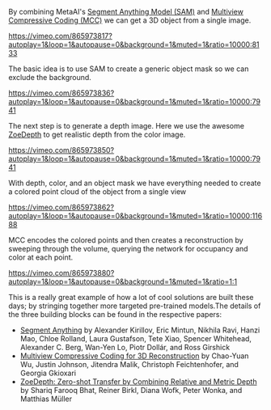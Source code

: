 <!--[metadata]
title = "Single Image 3D Reconstruction using MCC, SAM, and ZoeDepth"
source = "https://github.com/rerun-io/MCC"
tags = ["2D", "3D", "segmentation", "point-cloud", "sam"]
thumbnail = "https://static.rerun.io/mcc/d244be2806b5abcc0e905a2c262b491b73914658/480w.png"
thumbnail_dimensions = [480, 274]
-->


By combining MetaAI's [Segment Anything Model (SAM)](https://github.com/facebookresearch/segment-anything) and [Multiview Compressive Coding (MCC)](https://github.com/facebookresearch/MCC) we can get a 3D object from a single image.


https://vimeo.com/865973817?autoplay=1&loop=1&autopause=0&background=1&muted=1&ratio=10000:8133

The basic idea is to use SAM to create a generic object mask so we can exclude the background.


https://vimeo.com/865973836?autoplay=1&loop=1&autopause=0&background=1&muted=1&ratio=10000:7941

The next step is to generate a depth image. Here we use the awesome [ZoeDepth](https://github.com/isl-org/ZoeDepth) to get realistic depth from the color image.


https://vimeo.com/865973850?autoplay=1&loop=1&autopause=0&background=1&muted=1&ratio=10000:7941

With depth, color, and an object mask we have everything needed to create a colored point cloud of the object from a single view


https://vimeo.com/865973862?autoplay=1&loop=1&autopause=0&background=1&muted=1&ratio=10000:11688

MCC encodes the colored points and then creates a reconstruction by sweeping through the volume, querying the network for occupancy and color at each point.


https://vimeo.com/865973880?autoplay=1&loop=1&autopause=0&background=1&muted=1&ratio=1:1

This is a really great example of how a lot of cool solutions are built these days; by stringing together more targeted pre-trained models.The details of the three building blocks can be found in the respective papers:
- [Segment Anything](https://arxiv.org/abs/2304.02643) by Alexander Kirillov, Eric Mintun, Nikhila Ravi, Hanzi Mao, Chloe Rolland, Laura Gustafson, Tete Xiao, Spencer Whitehead, Alexander C. Berg, Wan-Yen Lo, Piotr Dollár, and Ross Girshick
- [Multiview Compressive Coding for 3D Reconstruction](https://arxiv.org/abs/2301.08247) by Chao-Yuan Wu, Justin Johnson, Jitendra Malik, Christoph Feichtenhofer, and Georgia Gkioxari
- [ZoeDepth: Zero-shot Transfer by Combining Relative and Metric Depth](https://arxiv.org/abs/2302.12288) by Shariq Farooq Bhat, Reiner Birkl, Diana Wofk, Peter Wonka, and Matthias Müller
